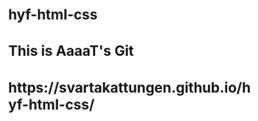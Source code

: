 # hyf-html-css
<html>
  <h1> This is AaaaT's Git <h1>
 https://svartakattungen.github.io/hyf-html-css/
</html>
